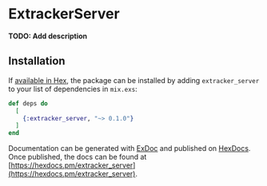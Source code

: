 # ExtrackerServer

**TODO: Add description**

## Installation

If [available in Hex](https://hex.pm/docs/publish), the package can be installed
by adding `extracker_server` to your list of dependencies in `mix.exs`:

```elixir
def deps do
  [
    {:extracker_server, "~> 0.1.0"}
  ]
end
```

Documentation can be generated with [ExDoc](https://github.com/elixir-lang/ex_doc)
and published on [HexDocs](https://hexdocs.pm). Once published, the docs can
be found at [https://hexdocs.pm/extracker_server](https://hexdocs.pm/extracker_server).

